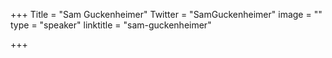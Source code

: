 +++
Title = "Sam Guckenheimer"
Twitter = "SamGuckenheimer"
image = ""
type = "speaker"
linktitle = "sam-guckenheimer"

+++


